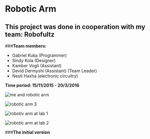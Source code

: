 # Robotic Arm

## This project was done in cooperation with my team: Robofultz

###**Team members:**

* Gabriel Kuka (Programmer)
* Sindy Kola (Designer)
* Kamber Vogli (Assistant)
* Devid Dermyshi (Assistant) (Team Leader)
* Nesti Haxha (electronic circuitry)

**Time period: 15/11/2015 - 20/3/2016**

![me and robotic arm](https://cloud.githubusercontent.com/assets/17888328/21582524/6be50382-d05c-11e6-8862-44ae62c02685.jpg)

![robotic arm 3](https://cloud.githubusercontent.com/assets/17888328/21582525/6ddcfc6c-d05c-11e6-9789-7c1451b5ad9f.jpg)

![robotiv arm at lab 1](https://cloud.githubusercontent.com/assets/17888328/21582527/70e3ae1a-d05c-11e6-99f3-d5deaf4f52a6.jpg)

![robotic arm at lab 2](https://cloud.githubusercontent.com/assets/17888328/21582528/70e559d6-d05c-11e6-88cb-18763fd4f6ef.jpg)

###**The initial version**
